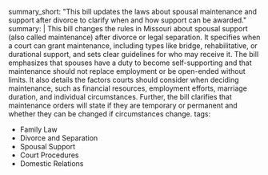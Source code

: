 summary_short: "This bill updates the laws about spousal maintenance and support after divorce to clarify when and how support can be awarded."
summary: |
  This bill changes the rules in Missouri about spousal support (also called maintenance) after divorce or legal separation. It specifies when a court can grant maintenance, including types like bridge, rehabilitative, or durational support, and sets clear guidelines for who may receive it. The bill emphasizes that spouses have a duty to become self-supporting and that maintenance should not replace employment or be open-ended without limits. It also details the factors courts should consider when deciding maintenance, such as financial resources, employment efforts, marriage duration, and individual circumstances. Further, the bill clarifies that maintenance orders will state if they are temporary or permanent and whether they can be changed if circumstances change.
tags:
  - Family Law
  - Divorce and Separation
  - Spousal Support
  - Court Procedures
  - Domestic Relations
